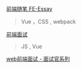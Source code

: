 [前端随笔 FE-Essay](https://i-want-offer.github.io/FE-Essay/#%E5%89%8D%E7%AB%AF%E9%9A%8F%E7%AC%94-fe-essay)
> Vue ，CSS , webpack

[ 前端面试](https://www.cnblogs.com/zhanghaian/category/2214113.html?page=4)
> JS , Vue

[web前端面试 - 面试官系列](https://vue3js.cn/interview/)